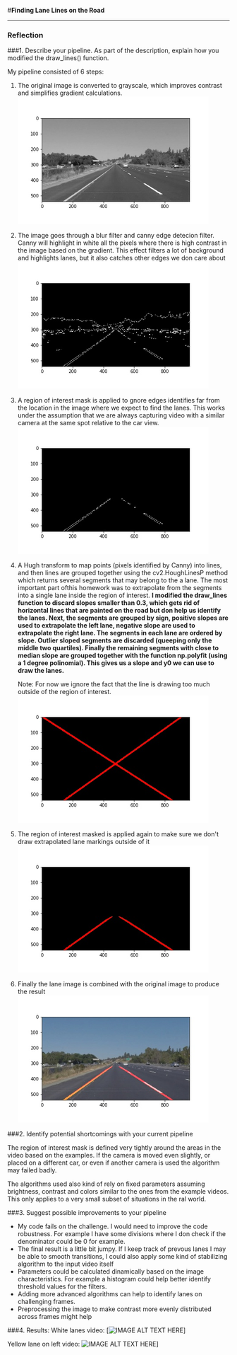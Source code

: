#**Finding Lane Lines on the Road** 

[//]: # (Image References)
[image_gray]: writeup/gray.jpg
[image_canny]: writeup/canny.jpg
[image_roi]: writeup/roi_edged_image.jpg
[image_lanes_full]: writeup/lanes_image.jpg
[image_lanes_roi]: writeup/roi_lanes_image.jpg
[image_combined]: writeup/combined.jpg

---

### Reflection

###1. Describe your pipeline. As part of the description, explain how you modified the draw_lines() function.

My pipeline consisted of 6 steps:

1. The original image is converted to grayscale, which improves contrast and simplifies gradient calculations. 
    ![alt text][image_gray]
2. The image goes through a blur filter and canny edge detecion filter. Canny will highlight in white all the pixels where there is high contrast in the image based on the gradient. This effect filters a lot of background and highlights lanes, but it also catches other edges we don care about
    ![alt text][image_canny]

3. A region of interest mask is applied to gnore edges identifies far from the location in the image where we expect to find the lanes. This works under the assumption that we are always capturing video with a similar camera at the same spot relative to the car view.
    ![alt text][image_roi]
    
4. A Hugh transform  to map points (pixels identified by Canny) into lines, and then lines are grouped together using the cv2.HoughLinesP method which returns several segments that may belong to the a lane. The most important part ofthis homework was to extrapolate from the segments into a single lane inside the region of interest. 
    **I modified the draw_lines function to discard slopes smaller than 0.3, which gets rid of horizontal lines that are painted on the road but don help us identify the lanes. Next, the segments are grouped by sign, positive slopes are used to extrapolate the left lane, negative slope are used to extrapolate the right lane. The segments in each lane are ordered by slope. Outlier sloped segments are discarded (queeping only the middle two quartiles). Finally the remaining segments with close to median slope are grouped together with the function np.polyfit (using a 1 degree polinomial). This gives us a slope and y0 we can use to draw the lanes.** 
    
    Note: For now we ignore the fact that the line is drawing too much outside of the region of interest.
     ![alt text][image_lanes_full]

5. The region of interest masked is applied again to make sure we don't draw extrapolated lane markings outside of it
    ![alt text][image_lanes_roi]

6. Finally the lane image is combined with the original image to produce the result
    ![alt text][image_combined]    


###2. Identify potential shortcomings with your current pipeline

The region of interest mask is defined very tightly around the areas in the video based on the examples. If the camera is moved even slightly, or placed on a different car, or even if another camera is used the algorithm may failed badly.

The algorithms used also kind of rely on fixed parameters assuming brightness, contrast and colors similar to the ones from the example videos. This only applies to a very small subset of situations in the ral world.


###3. Suggest possible improvements to your pipeline

* My code fails on the challenge. I would need to improve the code robustness. For example I have some divisions where I don check if the denominator could be 0 for example.
* The final result is a little bit jumpy. If I keep track of prevous lanes I may be able to smooth transitions, I could also apply some kind of stabilizing algorithm to the input video itself 
* Parameters could be calculated dinamically based on the image characteristics. For example a histogram could help better identify threshold values for the filters. 
* Adding more advanced algorithms can help to identify lanes on challenging frames.
* Preprocessing the image to make contrast more evenly distributed across frames might help


###4. Results:
White lanes video:
[![IMAGE ALT TEXT HERE](https://www.youtube.com/watch?v=RuXgtg9qRJE?v=YOUTUBE_VIDEO_ID_HERE)]

Yellow lane on left video:
![IMAGE ALT TEXT HERE](https://www.youtube.com/watch?v=8_xE28lyCB8?v=YOUTUBE_VIDEO_ID_HERE)]

